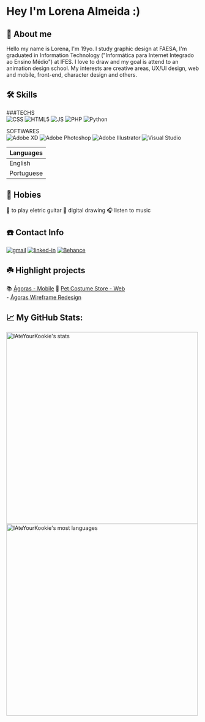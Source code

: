 # Hey I'm Lorena Almeida :)

## 🌼 About me
 Hello my name is Lorena, I'm 19yo. I study graphic design at FAESA, I'm graduated in Information Technology ("Informática para Internet Integrado ao Ensino Médio") at IFES. I love to draw and my goal is attend to an animation design school. My interests are creative areas, UX/UI design, web and mobile, front-end, character design and others.

## 🛠 Skills

###TECHS <br>
![CSS](https://camo.githubusercontent.com/4a9a851b7d370a6008fb5b04aa1ace9aefbb3bf9b317e83e9ce3bc0afb170dce/68747470733a2f2f696d672e736869656c64732e696f2f62616467652f2d4353532d3243384542423f7374796c653d666f722d7468652d6261646765266c6f676f3d43535333266c6f676f436f6c6f723d637373)
![HTML5](https://img.shields.io/badge/html5-%23E34F26.svg?style=for-the-badge&logo=html5&logoColor=white)
![JS](https://camo.githubusercontent.com/278d4a5ee40c0c25aba2366d3c46d823e26be6cefbbf4f0469e00f8f230a7fc6/68747470733a2f2f696d672e736869656c64732e696f2f62616467652f2d4a6176615363726970742d3035313232413f7374796c653d666f722d7468652d6261646765266c6f676f3d4a415641534352495054266c6f676f436f6c6f723d6a617661736372697074)
![PHP](https://img.shields.io/badge/php-%23777BB4.svg?style=for-the-badge&logo=php&logoColor=white)
![Python](https://img.shields.io/badge/python-3670A0?style=for-the-badge&logo=python&logoColor=ffdd54)

SOFTWARES <br>
![Adobe XD](https://img.shields.io/badge/Adobe%20XD-470137?style=for-the-badge&logo=Adobe%20XD&logoColor=#FF61F6)
![Adobe Photoshop](https://img.shields.io/badge/adobe%20photoshop-%2331A8FF.svg?style=for-the-badge&logo=adobe%20photoshop&logoColor=white)
![Adobe Illustrator](https://img.shields.io/badge/adobe%20illustrator-%23FF9A00.svg?style=for-the-badge&logo=adobe%20illustrator&logoColor=white)
![Visual Studio](https://img.shields.io/badge/Visual%20Studio-5C2D91.svg?style=for-the-badge&logo=visual-studio&logoColor=white)


|   Languages   |
|-----------|
|English| 
|Portuguese| 


## 🎊 Hobies
🎸 to play eletric guitar
🎨 digital drawing
🎧 listen to music

## ☎️ Contact Info
[![gmail](https://img.shields.io/badge/Gmail-D14836?style=for-the-badge&logo=Gmail&logoColor=white)](mailto:lorena2026@gmail.com)
[![linked-in](https://img.shields.io/badge/Linkedin-0077B5?style=for-the-badge&logo=LinkedIn&logoColor=white)](https://www.linkedin.com/in/lorena-almeida-bb6a1a1b4/)
[![Behance](https://img.shields.io/badge/Behance-1769ff?style=for-the-badge&logo=behance&logoColor=white)](https://www.behance.net/lorenaalmeida15)

## ☘️ Highlight projects
📚 [Ágoras - Mobile](https://github.com/IAteYourKookie/AgorasMovel) 🐶 [Pet Costume Store - Web](https://github.com/IAteYourKookie/Fantasia_Pet)
<br> - [Ágoras Wireframe Redesign](https://www.behance.net/gallery/138669403/Agoras-Redesign-Mobile-UX-Design)


## 📈 My GitHub Stats:

<p align="left">
<img width="500em" src="https://github-readme-stats.vercel.app/api?username=IAteYourKookie&show_icons=true&theme=vision-friendly-dark" alt="IAteYourKookie's stats"/>
<img width="500em" src="https://github-readme-stats.vercel.app/api/top-langs/?username=IAteYourKookie&layout=compact&theme=vision-friendly-dark" alt="IAteYourKookie's most languages"/>
</p>
